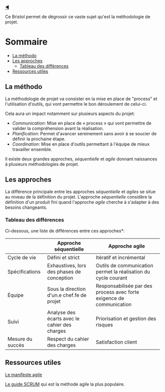 [:arrow_backward:](../README.md)

Ce Bristol permet de dégrossir ce vaste sujet qu'est la méthodologie de projet.

# Sommaire

- [La méthodo](#la-methodo)
- [Les approches](#les-approches)
  - [Tableau des différences](#tableau-des-differences)
- [Ressources utiles](#ressources-utiles)

## La méthodo

La méthodologie de projet va consister en la mise en place de "process" et l'utilisation d'outils, qui vont permettre le bon déroulement de celui-ci.

Cela aura un impact notamment sur plusieurs aspects du projet:

- *Communication*: Mise en place de « process » qui vont permettre de valider la compréhension avant la réalisation.
- *Planification*: Permet d'avancer sereinement sans avoir à se soucier de définir la prochaine étape.
- *Coordination*: Mise en place d'outils permettant à l'équipe de mieux travailler ensemble.

Il existe deux grandes approches, *séquentielle* et *agile* donnant naissances à plusieurs méthodologies de projet.


## Les approches

La différence principale entre les approches *séquentielle* et *agiles* se situe au niveau de la définition du projet. L'approche *séquentielle* considère la définition d'un produit fini quand l'approche *agile* cherche à s'adapter à des besoins changeants.

### Tableau des différences

Ci-dessous, une liste de différences entre ces approches*:

<table>
  <thead>
      <tr>
          <th></th>
          <th>Approche séquentielle</th>
          <th>Approche agile</th>
      </tr>
  </thead>
    <tbody>
        <tr>
            <td>Cycle de vie</td>
            <td>Défini et strict </td>
            <td>Itératif et incrémental </td>
        </tr>
        <tr>
            <td>Spécifications</td>
            <td>Exhaustives, lors des phases de conception</td>
            <td>Outils de communication permet la réalisation du cycle courant</td>
        </tr>
        <tr>
            <td>Équipe</td>
            <td>Sous la direction d'un.e chef.fe de projet</td>
            <td>Responsabilisée par des process avec forte exigence de communication</td>
        </tr>
        <tr>
            <td>Suivi</td>
            <td>Analyse des écarts avec le cahier des charges</td>
            <td>Priorisation et gestion des risques</td>
        </tr>
        <tr>
            <td>Mesure du succès</td>
            <td>Respect du cahier des charges</td>
            <td>Satisfaction client</td>
        </tr>
    </tbody>
</table>

## Ressources utiles

[Le manifeste agile](https://agilemanifesto.org/iso/fr/manifesto.html)

[Le guide SCRUM](https://scrumguides.org/docs/scrumguide/v2017/2017-Scrum-Guide-French.pdf) qui est la méthode agile la plus populaire.

